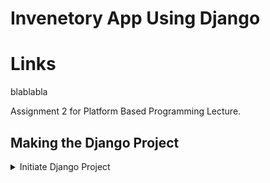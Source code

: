 # Invenetory App Using Django

# Links
blablabla

Assignment 2 for Platform Based Programming Lecture.

## Making the Django Project
<details>
<summary> Initiate Django Project </summary>
1. Create a new directory named "inventory."

    ```bash
    mkdir inventory
    cd inventory
    ```
</details>
